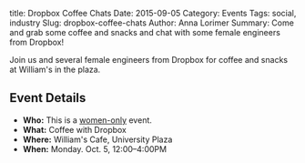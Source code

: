 title: Dropbox Coffee Chats
Date: 2015-09-05
Category: Events
Tags: social, industry
Slug:  dropbox-coffee-chats
Author: Anna Lorimer
Summary: Come and grab some coffee and snacks and chat with some female engineers from Dropbox!

Join us and several female engineers from Dropbox for coffee and snacks at William's in the plaza.

## Event Details ##

+ **Who:** This is a [women-only](http://wics.uwaterloo.ca/faq/) event.
+ **What:** Coffee with Dropbox
+ **Where:** William's Cafe, University Plaza
+ **When:** Monday. Oct. 5, 12:00&ndash;4:00PM
